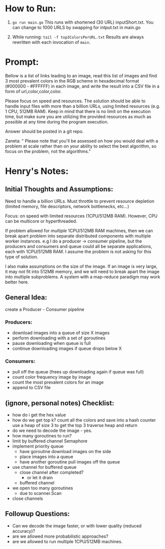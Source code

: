 # How to Run:
1. `go run main.go`
This runs with shortened (30 URL) inputShort.txt. You can change to 1000 URLS by swapping for intput.txt in main.go

2. While running: `tail -f top3ColorsPerURL.txt`
Results are always rewritten with each invocation of `main`.


# Prompt:
Bellow is a list of links leading to an image, read this list of images and find 3 most
prevalent colors in the RGB scheme in hexadecimal format (#000000 - #FFFFFF) in each image,
and write the result into a CSV file in a form of url,color,color,color.

Please focus on speed and resources. The solution should be able to handle input files with more than a billion URLs,
using limited resources (e.g. 1 CPU, 512MB RAM). Keep in mind that there is no limit on the execution time,
but make sure you are utilizing the provided resources as much as possible at any time during the program execution.

Answer should be posted in a git repo.

Zaneta: " Please note that you'll be assessed on how you would deal with a problem at scale rather than on your ability to select the best algorithm, so focus on the problem, not the algorithms." 

# Henry's Notes:

## Initial Thoughts and Assumptions:

Need to handle a billion URLs. Must throttle to prevent resource depletion (limited memory, file descriptors, network bottlenecks, etc...)

Focus: on speed with limited resources (1CPU/512MB RAM). However, CPU can be multicore or hyperthreaded.

If problem allowed for *multiple* 1CPU/512MB RAM machines, then we can break apart problem into separate distributed 
components with multiple worker instances. e.g I do a producer -> consumer pipeline, but the producers and consumers and queue
could all be separate applications, each with 1CPU/512MB RAM. I assume the problem is not asking for this type of solution.

I also make assumptions on the size of the image. If an image is very large, it may not fit into 512MB memory, and we
will need to break apart the image into multiple subproblems. A system with a map-reduce paradigm may work better here.

## General Idea:

create a Producer - Consumer pipeline

### Producers:
- download images into a queue of size X images
- perform downloading with a set of goroutines
- pause downloading when queue is full
- continue downloading images if queue drops below X

### Consumers:
- pull off the queue (frees up downloading again if queue was full)
- count color frequency image by image
- count the most prevalent colors for an image
- append to CSV file


## (ignore, personal notes) Checklist:
- how do i get the hex value
- how do we get top k?
	count all the colors and save into a hash counter
	use a heap of size 3 to get the top 3
	traverse heap and return
- do we need to decode the image - yes.
- how many goroutines to run? 
- limit by buffered channel Semaphore
- implement priority queue
	- have goroutine download images on the side
	- place images into a queue
	- have another goroutine pull images off the queue
- use channel for buffered queue
	- close channel after completed?
		- or let it drain
	- buffered channel
- we open too many goroutines
	- due to scanner.Scan
- close channels


## Followup Questions:
- Can we decode the image faster, or with lower quality (reduced accuracy)?
- are we allowed more probabilistic approaches?
- are we allowed to run multiple 1CPU/512MB machines. 
